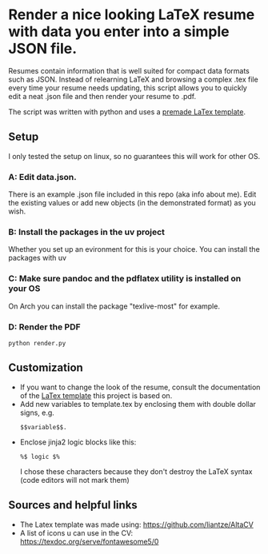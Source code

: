# Render a nice looking LaTeX resume with data you enter into a simple JSON file. 

Resumes contain information that is well suited for compact data formats such as JSON. Instead of relearning LaTeX and browsing a complex .tex file every time your resume needs updating, this script allows you to quickly edit a neat .json file and then render your resume to .pdf. 

The script was written with python and uses a [premade LaTex template](https://github.com/liantze/AltaCV).

## Setup

I only tested the setup on linux, so no guarantees this will work for other OS.


### A: Edit data.json.

There is an example .json file included in this repo (aka info about me). Edit the existing values or add new objects (in the demonstrated format) as you wish.

### B: Install the packages in the uv project

Whether you set up an evironment for this is your choice. You can install the packages with uv


### C: Make sure pandoc and the pdflatex utility is installed on your OS

On Arch you can install the package "texlive-most" for example.

### D: Render the PDF 

```
python render.py
```

## Customization

- If you want to change the look of the resume, consult the documentation of the [LaTex template](https://github.com/liantze/AltaCV) this project is based on.
- Add new variables to template.tex by enclosing them with double dollar signs, e.g. 
    ```
    $$variable$$. 
    ```
- Enclose jinja2 logic blocks like this:
    ```
    %$ logic $%
    ```
    I chose these characters because they don't destroy the LaTeX syntax (code editors will not mark them)

## Sources and helpful links

- The Latex template was made using: https://github.com/liantze/AltaCV
- A list of icons u can use in the CV: https://texdoc.org/serve/fontawesome5/0
